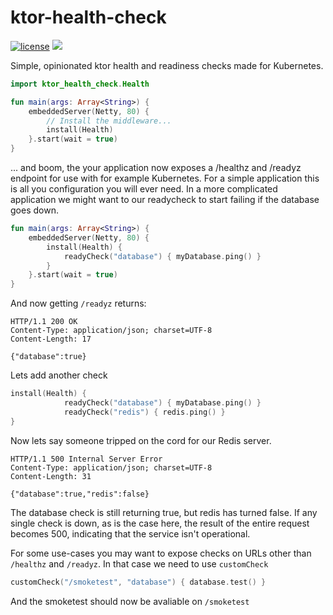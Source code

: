 # ktor-health-check
[![license](https://img.shields.io/github/license/zensum/ktor-health-check.svg)]() [![](https://jitpack.io/v/zensum/ktor-health-check.svg)](https://jitpack.io/#zensum/ktor-health-check)

Simple, opinionated ktor health and readiness checks made for Kubernetes.

```kotlin
import ktor_health_check.Health

fun main(args: Array<String>) {
    embeddedServer(Netty, 80) {
        // Install the middleware...
        install(Health)
    }.start(wait = true)
}
```

... and boom, the your application now exposes a /healthz and /readyz
endpoint for use with for example Kubernetes. For a simple application
this is all you configuration you will ever need. In a more
complicated application we might want to our readycheck to start
failing if the database goes down.

```kotlin
fun main(args: Array<String>) {
    embeddedServer(Netty, 80) {
        install(Health) {
            readyCheck("database") { myDatabase.ping() }
        }
    }.start(wait = true)
}
```

And now getting `/readyz` returns:
```
HTTP/1.1 200 OK
Content-Type: application/json; charset=UTF-8
Content-Length: 17

{"database":true}
```

Lets add another check

```kotlin
install(Health) {
            readyCheck("database") { myDatabase.ping() }
            readyCheck("redis") { redis.ping() }
}
```

Now lets say someone tripped on the cord for our Redis server.

```
HTTP/1.1 500 Internal Server Error
Content-Type: application/json; charset=UTF-8
Content-Length: 31

{"database":true,"redis":false}
```

The database check is still returning true, but redis has turned
false. If any single check is down, as is the case here, the result of
the entire request becomes 500, indicating that the service isn't
operational.

For some use-cases you may want to expose checks on URLs other than
`/healthz` and `/readyz`. In that case we need to use `customCheck`

```kotlin
customCheck("/smoketest", "database") { database.test() }
```
And the smoketest should now be avaliable on `/smoketest`
